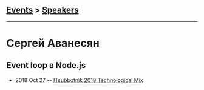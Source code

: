 ## [Events](../README.md) > [Speakers](../speakers.md)
---

# Сергей Аванесян

## Event loop в Node.js
- 2018 Oct 27 -- [ITsubbotnik 2018 Technological Mix](https://www.youtube.com/watch?v=7f787SsgknA)    

